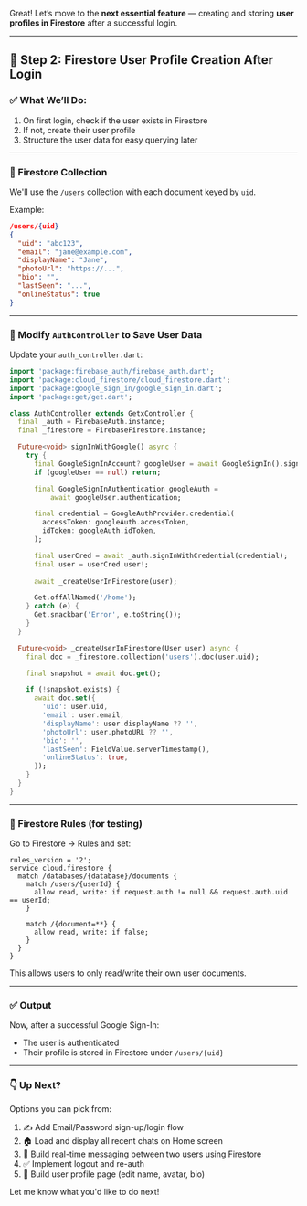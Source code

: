 Great! Let’s move to the **next essential feature** — creating and storing **user profiles in Firestore** after a successful login.

---

## 🔗 Step 2: Firestore User Profile Creation After Login

### ✅ What We’ll Do:
1. On first login, check if the user exists in Firestore
2. If not, create their user profile
3. Structure the user data for easy querying later

---

### 📁 Firestore Collection

We'll use the `/users` collection with each document keyed by `uid`.

Example:
```json
/users/{uid}
{
  "uid": "abc123",
  "email": "jane@example.com",
  "displayName": "Jane",
  "photoUrl": "https://...",
  "bio": "",
  "lastSeen": "...",
  "onlineStatus": true
}
```

---

### 🧠 Modify `AuthController` to Save User Data

Update your `auth_controller.dart`:

```dart
import 'package:firebase_auth/firebase_auth.dart';
import 'package:cloud_firestore/cloud_firestore.dart';
import 'package:google_sign_in/google_sign_in.dart';
import 'package:get/get.dart';

class AuthController extends GetxController {
  final _auth = FirebaseAuth.instance;
  final _firestore = FirebaseFirestore.instance;

  Future<void> signInWithGoogle() async {
    try {
      final GoogleSignInAccount? googleUser = await GoogleSignIn().signIn();
      if (googleUser == null) return;

      final GoogleSignInAuthentication googleAuth =
          await googleUser.authentication;

      final credential = GoogleAuthProvider.credential(
        accessToken: googleAuth.accessToken,
        idToken: googleAuth.idToken,
      );

      final userCred = await _auth.signInWithCredential(credential);
      final user = userCred.user!;
      
      await _createUserInFirestore(user);

      Get.offAllNamed('/home');
    } catch (e) {
      Get.snackbar('Error', e.toString());
    }
  }

  Future<void> _createUserInFirestore(User user) async {
    final doc = _firestore.collection('users').doc(user.uid);

    final snapshot = await doc.get();

    if (!snapshot.exists) {
      await doc.set({
        'uid': user.uid,
        'email': user.email,
        'displayName': user.displayName ?? '',
        'photoUrl': user.photoURL ?? '',
        'bio': '',
        'lastSeen': FieldValue.serverTimestamp(),
        'onlineStatus': true,
      });
    }
  }
}
```

---

### 🔐 Firestore Rules (for testing)
Go to Firestore → Rules and set:

```plaintext
rules_version = '2';
service cloud.firestore {
  match /databases/{database}/documents {
    match /users/{userId} {
      allow read, write: if request.auth != null && request.auth.uid == userId;
    }

    match /{document=**} {
      allow read, write: if false;
    }
  }
}
```

This allows users to only read/write their own user documents.

---

### ✅ Output

Now, after a successful Google Sign-In:
- The user is authenticated
- Their profile is stored in Firestore under `/users/{uid}`

---

### 👇 Up Next?

Options you can pick from:
1. ✍️ Add Email/Password sign-up/login flow
2. 🏠 Load and display all recent chats on Home screen
3. 💬 Build real-time messaging between two users using Firestore
4. ✅ Implement logout and re-auth
5. 📱 Build user profile page (edit name, avatar, bio)

Let me know what you'd like to do next!